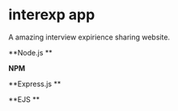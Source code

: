 # interexp app

A amazing interview expirience sharing website.

**Node.js **

**NPM**

**Express.js **

**EJS **



